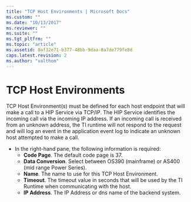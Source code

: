 ```yaml
---
title: "TCP Host Environments | Microsoft Docs"
ms.custom: ""
ms.date: "10/13/2017"
ms.reviewer: ""
ms.suite: ""
ms.tgt_pltfrm: ""
ms.topic: "article"
ms.assetid: 8af32e71-b377-48bb-9daa-8a7de779fe8d
caps.latest.revision: 2
ms.author: "valthom"
---
```

# TCP Host Environments
TCP Host Environment(s) must be defined for each host endpoint that will make a call to a HIP Service via TCP/IP. The HIP Service identifies the incoming call via the incoming IP address.  If an incoming call is received from an unknown address, the TI runtime will not respond to the request and will log an event in the application event log to indicate an unknown host attempted to make a call.

- In the right-hand pane, the following information is required:
    - **Code Page**.  The default code page is 37.
    - **Data Conversion**.  Select between OS390 (mainframe) or AS400 (mid range Power Series).
    - **Name**.  The name to use for this TCP Host Environment.
    - **Timeout**.  The timeout value in seconds that will be used by the TI Runtime when communicating with the host.
    - **IP Address**.  The IP Address or dns name of the backend system.